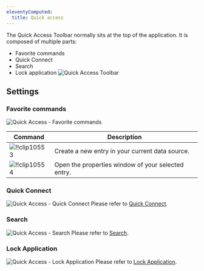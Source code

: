 ```yaml
---
eleventyComputed:
  title: Quick access
---
```

The Quick Access Toolbar normally sits at the top of the application. It is composed of multiple parts:

* Favorite commands
* Quick Connect
* Search
* Lock application
![Quick Access Toolbar](https://cdnweb.devolutions.net/docs/en/rdm/mac/clip10556.png)

## Settings

### Favorite commands

![Quick Access - Favorite commands](https://cdnweb.devolutions.net/docs/en/rdm/mac/clip10552.png)

| Command | Description |
|---------|-------------|
| ![!!clip10553](https://cdnweb.devolutions.net/docs/docs_common_document-empty.png) | Create a new entry in your current data source.   |
| ![!!clip10554](https://cdnweb.devolutions.net/docs/docs_common_edit.png) | Open the properties window of your selected entry.    |

### Quick Connect

![Quick Access - Quick Connect](https://cdnweb.devolutions.net/docs/en/rdm/mac/clip10557.png)
Please refer to [Quick Connect](/rdm/mac/commands/view/quick-connect/).

### Search

![Quick Access - Search](https://cdnweb.devolutions.net/docs/en/rdm/mac/clip10558.png)
Please refer to [Search](/rdm/mac/user-interface/quick-access/search/).

### Lock Application

![Quick Access - Lock Application](https://cdnweb.devolutions.net/docs/en/rdm/mac/clip10555.png)
Please refer to [Lock Application](/rdm/mac/commands/file/lock-application/).

